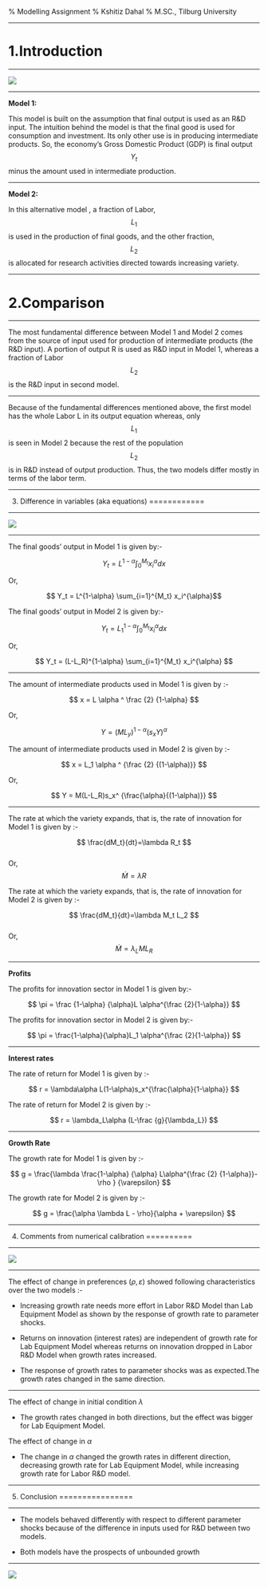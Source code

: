 % Modelling Assignment 
% Kshitiz Dahal
% M.SC., Tilburg University

-------

1.Introduction 
===
---------------------------

![](images\introduction.jpg)

----------------------------

**Model 1:**

This model is built on
the assumption that final output is used as an R&D input. The intuition
behind the model is that the final good is used for consumption and
investment. Its only other use is in producing intermediate products.
So, the economy’s Gross Domestic Product (GDP) is final output $$ Y_t $$
minus the amount used in intermediate production.

--------

**Model 2:**

In this alternative model , a
fraction of Labor, $$ L_1 $$ is used in the production of final goods, and
the other fraction, $$ L_2 $$ is allocated for research activities
directed towards increasing variety.

-----------

2.Comparison 
============

---

The most fundamental difference between Model 1 and Model 2 comes from
the source of input used for production of intermediate products (the
R&D input). A portion of output R is used as R&D input in Model 1,
whereas a fraction of Labor $$ L_2 $$ is the R&D input in second model.

----

Because of the fundamental differences mentioned above, the first model
has the whole Labor L in its output equation whereas, only $$ L_1 $$ is
seen in Model 2 because the rest of the population $$ L_2 $$ is in R&D
instead of output production. Thus, the two models differ mostly in
terms of the labor term.

------------

3. Difference in variables (aka equations)
============

-------

![](images\equation.jpg)

------

The final goods’ output in Model 1 is given by:-

$$ Y_t = L^{1-\alpha}\int_{0}^{M_t}x_i^{\alpha}dx $$

Or,

$$ Y_t = L^{1-\alpha} \sum_{i=1}^{M_t} x_i^{\alpha}$$

The final goods’ output in Model 2 is given by:-

$$ Y_t = L_1^{1-\alpha}\int_{0}^{M_t}x_i^{\alpha}dx $$

Or,

$$ Y_t = (L-L_R)^{1-\alpha} \sum_{i=1}^{M_t} x_i^{\alpha} $$

------

The amount of intermediate products used in Model 1 is given by :-

$$ x = L \alpha ^ \frac {2} {1-\alpha} $$

Or,

$$ Y = (ML_y)^{1-\alpha} (s_x Y)^{\alpha} $$

The amount of intermediate products used in Model 2 is given by :-

$$ x = L_1 \alpha ^ {\frac {2} {(1-\alpha)}} $$

Or,

$$ Y = M(L-L_R)s_x^ {\frac{\alpha}{(1-\alpha)}} $$

----------

The rate at which the variety expands, that is, the rate of innovation
for Model 1 is given by :-

$$ \frac{dM_t}{dt}=\lambda R_t $$  
Or,  
$$ \dot{M}=\lambda R  $$

The rate at which the variety expands, that is, the rate of innovation
for Model 2 is given by :-

$$ \frac{dM_t}{dt}=\lambda M_t L_2 $$  
Or,  
$$ \dot{M}=\lambda_L M L_R  $$

----------

**Profits**


The profits for innovation sector in Model 1 is given by:-

$$ \pi = \frac {1-\alpha} {\alpha}L \alpha^{\frac {2}{1-\alpha}} $$

The profits for innovation sector in Model 2 is given by:-

$$ \pi = \frac{1-\alpha}{\alpha}L_1 \alpha^{\frac {2}{1-\alpha}} $$

-------

**Interest rates**


The rate of return for Model 1 is given by :-

$$ r = \lambda\alpha L(1-\alpha)s_x^{\frac{\alpha}{1-\alpha}} $$

The rate of return for Model 2 is given by :-

$$ r = \lambda_L\alpha (L-\frac {g}{\lambda_L}) $$

-----

**Growth Rate**


The growth rate for Model 1 is given by :-

$$ g = \frac{\lambda \frac{1-\alpha} {\alpha} L\alpha^{\frac {2} {1-\alpha}}-\rho } {\varepsilon} $$

The growth rate for Model 2 is given by :-

$$ g = \frac{\alpha \lambda L - \rho}{\alpha + \varepsilon} $$

----

4. Comments from numerical calibration
==========

-----------

![](http://www.arsbackgrounds.com/wp-content/uploads/2013/09/031911-ignore-unemployment-trends-during-a-job-search-300x2281.jpg)

-----------

The effect of change in preferences $(\rho , \varepsilon)$
showed following characteristics over the two models :-

-   Increasing growth rate needs more effort in Labor R&D Model than Lab Equipment Model as shown by the response of growth rate to parameter shocks.

<!-- -->

-   Returns on innovation (interest rates) are independent of growth rate for Lab Equipment Model whereas returns on innovation dropped in Labor R&D Model when growth rates increased.

<!-- -->

-   The response of growth rates to parameter shocks was as expected.The growth rates changed in the same direction.

------------------

The effect of change in initial condition $\lambda$

-   The growth rates changed in both directions, but the effect was bigger for Lab Equipment Model.

The effect of change in $\alpha$

-   The change in $\alpha$ changed the growth rates in different direction, decreasing growth rate for Lab Equipment Model, while increasing growth rate for Labor R&D model.

-----------------

5. Conclusion
================

-------------------

-   The models behaved differently with respect to different parameter shocks because of the difference in inputs used for R&D between two models.

-   Both models have the prospects of unbounded growth

---------------------------

![](http://29gx9627manh35u6u63gnsfl.wpengine.netdna-cdn.com/wp-content/uploads/2015/12/thank-you-1400x800-c-default.gif)

